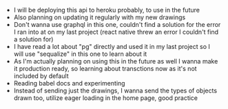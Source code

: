* I will be deploying this api to heroku probably, to use in the future
* Also planning on updating it regularly with my new drawings
* Don't wanna use graphql in this one, couldn't find a solution for the error I ran into at on my last project (react native threw an error I couldn't find a solution for) 
* I have read a lot about "pg" directly and used it in my last project so I will use "sequalize" in this one to learn about it
* As I'm actually planning on using this in the future as well I wanna make it production ready, so learning about transctions now as it's not included by default
* Reading babel docs and experimenting 
* Instead of sending just the drawings, I wanna send the types of objects drawn too, utilize eager loading in the home page, good practice 